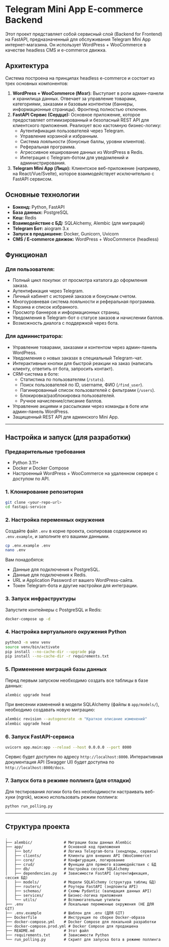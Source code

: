 # Telegram Mini App E-commerce Backend

Этот проект представляет собой сервисный слой (Backend for Frontend) на FastAPI, предназначенный для обслуживания Telegram Mini App интернет-магазина. Он использует WordPress + WooCommerce в качестве headless CMS и e-commerce движка.

## Архитектура

Система построена на принципах headless e-commerce и состоит из трех основных компонентов:

1.  **WordPress + WooCommerce (Мозг):** Выступает в роли админ-панели и хранилища данных. Отвечает за управление товарами, категориями, заказами и базовым контентом (баннеры, информационные страницы). Фронтенд полностью отключен.
2.  **FastAPI Сервис (Сердце):** Основное приложение, которое предоставляет оптимизированный и безопасный REST API для клиентского приложения. Реализует всю кастомную бизнес-логику:
    *   Аутентификация пользователей через Telegram.
    *   Управление корзиной и избранным.
    *   Система лояльности (бонусные баллы, уровни клиентов).
    *   Реферальная программа.
    *   Агрессивное кеширование данных из WordPress в Redis.
    *   Интеграция с Telegram-ботом для уведомлений и администрирования.
3.  **Telegram Mini App (Лицо):** Клиентское веб-приложение (например, на React/Vue/Svelte), которое взаимодействует исключительно с FastAPI сервисом.

## Основные технологии

-   **Бэкенд:** Python, FastAPI
-   **База данных:** PostgreSQL
-   **Кеш:** Redis
-   **Взаимодействие с БД:** SQLAlchemy, Alembic (для миграций)
-   **Telegram Бот:** aiogram 3.x
-   **Запуск в продакшене:** Docker, Gunicorn, Uvicorn
-   **CMS / E-commerce движок:** WordPress + WooCommerce (headless)

## Функционал

### Для пользователя:
-   Полный цикл покупки: от просмотра каталога до оформления заказа.
-   Аутентификация через Telegram.
-   Личный кабинет с историей заказов и бонусным счетом.
-   Многоуровневая система лояльности и реферальная программа.
-   Корзина и список избранного.
-   Просмотр баннеров и информационных страниц.
-   Уведомления в Telegram-бот о статусе заказов и начислении баллов.
-   Возможность диалога с поддержкой через бота.

### Для администратора:
-   Управление товарами, заказами и контентом через админ-панель WordPress.
-   Уведомления о новых заказах в специальный Telegram-чат.
-   Интерактивные кнопки для быстрой реакции на заказ (написать клиенту, ответить от бота, запросить контакт).
-   CRM-система в боте:
    -   Статистика по пользователям (`/stats`).
    -   Поиск пользователей по ID, username, ФИО (`/find_user`).
    -   Пагинированный список пользователей с фильтрами (`/users`).
    -   Блокировка/разблокировка пользователей.
    -   Ручное начисление/списание баллов.
-   Управление акциями и рассылками через команды в боте или админ-панель WordPress.
-   Защищенный REST API для админского Mini App.

---

## Настройка и запуск (для разработки)

### Предварительные требования
-   Python 3.11+
-   Docker и Docker Compose
-   Настроенный WordPress + WooCommerce на удаленном сервере с доступом по API.

### 1. Клонирование репозитория
```bash
git clone <your-repo-url>
cd fastapi-service
```

### 2. Настройка переменных окружения
Создайте файл `.env` в корне проекта, скопировав содержимое из `.env.example`, и заполните его вашими данными.

```bash
cp .env.example .env
nano .env
```
Вам понадобятся:
-   Данные для подключения к PostgreSQL.
-   Данные для подключения к Redis.
-   URL и Application Password от вашего WordPress-сайта.
-   Токен Telegram-бота и другие настройки для интеграции.

### 3. Запуск инфраструктуры
Запустите контейнеры с PostgreSQL и Redis:
```bash
docker-compose up -d
```

### 4. Настройка виртуального окружения Python
```bash
python3 -m venv venv
source venv/bin/activate
pip install --no-cache-dir --upgrade pip
pip install --no-cache-dir -r requirements.txt
```

### 5. Применение миграций базы данных
Перед первым запуском необходимо создать все таблицы в базе данных:
```bash
alembic upgrade head
```
При внесении изменений в модели SQLAlchemy (файлы в `app/models/`), необходимо создавать новую миграцию:
```bash
alembic revision --autogenerate -m "Краткое описание изменений"
alembic upgrade head
```

### 6. Запуск FastAPI-сервиса
```bash
uvicorn app.main:app --reload --host 0.0.0.0 --port 8000
```
Сервис будет доступен по адресу `http://localhost:8000`. Интерактивная документация API (Swagger UI) будет доступна по `http://localhost:8000/docs`.

### 7. Запуск бота в режиме поллинга (для отладки)
Для тестирования логики бота без необходимости настраивать веб-хуки (ngrok), можно использовать режим поллинга:
```bash
python run_polling.py
```

---

## Структура проекта

```
.
├── alembic/              # Миграции базы данных Alembic
├── app/                  # Основной код приложения
│   ├── bot/              # Логика Telegram-бота (хендлеры, сервисы)
│   ├── clients/          # Клиенты для внешних API (WooCommerce)
│   ├── core/             # Конфигурация, логирование
│   ├── crud/             # Функции для прямого взаимодействия с БД
│   ├── db/               # Настройка сессии SQLAlchemy
│   ├── dependencies.py   # Зависимости FastAPI (аутентификация, сессия БД)
│   ├── models/           # Модели SQLAlchemy (структура таблиц БД)
│   ├── routers/          # Роутеры FastAPI (эндпоинты API)
│   ├── schemas/          # Схемы Pydantic (валидация данных API)
│   ├── services/         # Бизнес-логика приложения
│   └── utils/            # Вспомогательные утилиты
├── .env                  # Локальные переменные окружения (НЕ ДЛЯ GIT)
├── .env.example          # Шаблон для .env (ДЛЯ GIT)
├── Dockerfile            # Инструкция по сборке Docker-образа
├── docker-compose.yml    # Docker Compose для локальной разработки
├── docker-compose.prod.yml # Docker Compose для продакшена
├── README.md             # Этот файл
├── requirements.txt      # Зависимости Python
└── run_polling.py        # Скрипт для запуска бота в режиме поллинга
```
